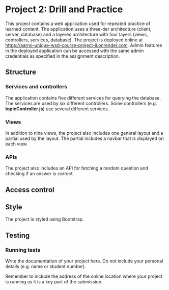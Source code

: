 # Project 2: Drill and Practice

This project contains a web application used for repeated practice of learned content. The application uses a three-tier architecture (client, server, database) and a layered architecture with four layers (views, controllers, services, database). The project is deployed online at https://aarno-unique-wsd-course-project-ii.onrender.com. Admin features in the deployed application can be accessed with the same admin credentials as specified in the assignment description.

## Structure

### Services and controllers

The application contains five different services for querying the database. The services are used by six different controllers. Some controllers (e.g. **topicController.js**) use several different services. 

### Views

In addition to nine views, the project also includes one general layout and a partial used by the layout. The partial includes a navbar that is displayed on each view.

### APIs

The project also includes an API for fetching a random question and checking if an answer is correct.

## Access control

## Style

The project is styled using Bootstrap.

## Testing

### Running tests



Write the documentation of your project here. Do not include your personal
details (e.g. name or student number).

Remember to include the address of the online location where your project is
running as it is a key part of the submission.

